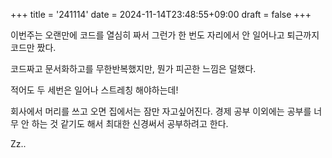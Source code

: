 +++
title = '241114'
date = 2024-11-14T23:48:55+09:00
draft = false
+++


이번주는 오랜만에 코드를 열심히 짜서 그런가
한 번도 자리에서 안 일어나고 퇴근까지 코드만 짰다.

코드짜고 문서화하고를 무한반복했지만, 뭔가 피곤한 느낌은 덜했다.

적어도 두 세번은 일어나 스트레칭 해야하는데!

회사에서 머리를 쓰고 오면 집에서는 잠만 자고싶어진다.
경제 공부 이외에는 공부를 너무 안 하는 것 같기도 해서 최대한 신경써서 공부하려고 한다.

Zz..
